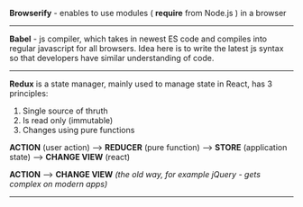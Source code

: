 **Browserify** - enables to use modules ( **require** from Node.js ) in a browser

--------------------------------------------------------------------------------------------------------------------------------------------------

**Babel** - js compiler, which takes in newest ES code and compiles into regular javascript for all browsers.
Idea here is to write the latest js syntax so that developers have similar understanding of code.

--------------------------------------------------------------------------------------------------------------------------------------------------

**Redux** is a state manager, mainly used to manage state in React, has 3 principles:
1) Single source of thruth
2) Is read only (immutable)
3) Changes using pure functions

**ACTION** (user action) --> **REDUCER** (pure function) --> **STORE** (application state) --> **CHANGE VIEW** (react)

**ACTION** --> **CHANGE VIEW** *(the old way, for example jQuery - gets complex on modern apps)*

--------------------------------------------------------------------------------------------------------------------------------------------------
